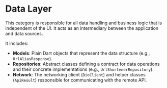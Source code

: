 # Data Layer

This category is responsible for all data handling and business logic that is independent of the UI. It acts as an intermediary between the application and data sources.

It includes:
- **Models**: Plain Dart objects that represent the data structure (e.g., `UrlAliasResponse`).
- **Repositories**: Abstract classes defining a contract for data operations and their concrete implementations (e.g., `UrlShortenerRepository`).
- **Network**: The networking client (`DioClient`) and helper classes (`ApiResult`) responsible for communicating with the remote API.